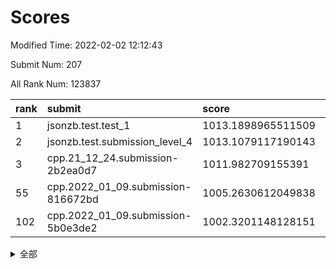 # Scores

Modified Time: 2022-02-02 12:12:43

Submit Num: 207

All Rank Num: 123837

| rank |               submit               |       score        |       sigma        | pk_num |
| :--- | :--------------------------------- | :----------------- | :----------------- | :----- |
| 1    | jsonzb.test.test_1                 | 1013.1898965511509 | 0.8229644677812118 | 2393   |
| 2    | jsonzb.test.submission_level_4     | 1013.1079117190143 | 0.8091290647684587 | 2394   |
| 3    | cpp.21_12_24.submission-2b2ea0d7   | 1011.982709155391  | 0.7798024365601205 | 2394   |
| 55   | cpp.2022_01_09.submission-816672bd | 1005.2630612049838 | 0.7157400297089097 | 2398   |
| 102  | cpp.2022_01_09.submission-5b0e3de2 | 1002.3201148128151 | 0.7186868990699782 | 2389   |


<details>
<summary>全部</summary>

| rank |                 submit                 |       score        |       sigma        | pk_num |
| :--- | :------------------------------------- | :----------------- | :----------------- | :----- |
| 1    | jsonzb.test.test_1                     | 1013.1898965511509 | 0.8229644677812118 | 2393   |
| 2    | jsonzb.test.submission_level_4         | 1013.1079117190143 | 0.8091290647684587 | 2394   |
| 3    | cpp.21_12_24.submission-2b2ea0d7       | 1011.982709155391  | 0.7798024365601205 | 2394   |
| 4    | gobigger.level_3.submission_level_3_32 | 1011.590934365469  | 0.7633534148010389 | 2395   |
| 5    | gobigger.level_3.submission_level_3_17 | 1011.217393059098  | 0.7819006688937543 | 2392   |
| 6    | gobigger.level_3.submission_level_3_7  | 1011.0289632596671 | 0.7671362827099755 | 2392   |
| 7    | gobigger.level_3.submission_level_3_24 | 1010.9855005615482 | 0.7616803778503384 | 2391   |
| 8    | gobigger.level_3.submission_level_3_5  | 1010.9478281954761 | 0.7712268457808665 | 2389   |
| 9    | gobigger.level_3.submission_level_3_35 | 1010.7652311230859 | 0.7684788561187337 | 2394   |
| 10   | gobigger.level_3.submission_level_3_40 | 1010.7555127176217 | 0.7610020981278703 | 2395   |
| 11   | gobigger.level_3.submission_level_3_27 | 1010.7389507413999 | 0.7684025551663096 | 2395   |
| 12   | gobigger.level_3.submission_level_3_16 | 1010.6126012118103 | 0.7763789261282099 | 2390   |
| 13   | gobigger.level_3.submission_level_3_44 | 1010.5821925751702 | 0.762469093277936  | 2393   |
| 14   | gobigger.level_3.submission_level_3_43 | 1010.5792569827167 | 0.7853477331431359 | 2394   |
| 15   | gobigger.level_3.submission_level_3_22 | 1010.5559109971301 | 0.7774611360879715 | 2395   |
| 16   | gobigger.level_3.submission_level_3_0  | 1010.4836844183051 | 0.7607733219455153 | 2397   |
| 17   | gobigger.level_3.submission_level_3_29 | 1010.3942967552024 | 0.7563278848738606 | 2389   |
| 18   | gobigger.level_3.submission_level_3_33 | 1010.3885141296315 | 0.7535472792369109 | 2392   |
| 19   | gobigger.level_3.submission_level_3_28 | 1010.3511991892465 | 0.7593383982786691 | 2392   |
| 20   | gobigger.level_3.submission_level_3_30 | 1010.3472483461135 | 0.7736212280650168 | 2397   |
| 21   | gobigger.level_3.submission_level_3_34 | 1010.2556979939224 | 0.7709043390311503 | 2394   |
| 22   | gobigger.level_3.submission_level_3_23 | 1010.2442261143019 | 0.755649084277826  | 2392   |
| 23   | gobigger.level_3.submission_level_3_31 | 1010.232183353754  | 0.7565796106661038 | 2393   |
| 24   | gobigger.level_3.submission_level_3_20 | 1010.169829739941  | 0.7475235051415001 | 2390   |
| 25   | gobigger.level_3.submission_level_3_3  | 1010.1393630584582 | 0.741999741451101  | 2397   |
| 26   | gobigger.level_3.submission_level_3_18 | 1010.1103132105613 | 0.751409750541724  | 2391   |
| 27   | gobigger.level_3.submission_level_3_2  | 1010.0232561378687 | 0.7623080588281393 | 2390   |
| 28   | gobigger.level_3.submission_level_3_39 | 1009.9241591119535 | 0.7412607274904629 | 2389   |
| 29   | gobigger.level_3.submission_level_3_37 | 1009.8675928640387 | 0.7589848177086448 | 2393   |
| 30   | gobigger.level_3.submission_level_3_8  | 1009.7842330307245 | 0.760708541335646  | 2393   |
| 31   | gobigger.level_3.submission_level_3_19 | 1009.7461816639801 | 0.75740195883265   | 2391   |
| 32   | gobigger.level_3.submission_level_3_13 | 1009.7351514273996 | 0.7585673119306156 | 2391   |
| 33   | gobigger.level_3.submission_level_3_10 | 1009.7145603865398 | 0.7595358266877528 | 2396   |
| 34   | gobigger.level_3.submission_level_3_9  | 1009.6651919362993 | 0.7800172763261914 | 2394   |
| 35   | gobigger.level_3.submission_level_3_49 | 1009.5960047976486 | 0.7559221012301373 | 2395   |
| 36   | gobigger.level_3.submission_level_3_15 | 1009.5821412914236 | 0.7676126862911327 | 2395   |
| 37   | gobigger.level_3.submission_level_3_41 | 1009.5678978396849 | 0.7487234278435224 | 2394   |
| 38   | gobigger.level_3.submission_level_3_46 | 1009.5444182331046 | 0.7609849777291144 | 2392   |
| 39   | gobigger.level_3.submission_level_3_26 | 1009.4462130234484 | 0.7741109726000897 | 2396   |
| 40   | gobigger.level_3.submission_level_3_1  | 1009.3856927804379 | 0.7436074230659316 | 2395   |
| 41   | gobigger.level_3.submission_level_3_36 | 1009.357370982213  | 0.74926000182507   | 2389   |
| 42   | gobigger.level_3.submission_level_3_11 | 1009.2477019132783 | 0.7384935949799829 | 2398   |
| 43   | gobigger.level_3.submission_level_3_14 | 1009.1892981854448 | 0.7465816375695807 | 2395   |
| 44   | gobigger.level_3.submission_level_3_21 | 1009.1868832057623 | 0.7464457155660011 | 2389   |
| 45   | gobigger.level_3.submission_level_3_47 | 1009.1726316871731 | 0.7391601572418901 | 2394   |
| 46   | gobigger.level_3.submission_level_3_48 | 1009.1595435477899 | 0.7519687515499698 | 2396   |
| 47   | gobigger.level_3.submission_level_3_25 | 1009.1067206605969 | 0.7646456656537378 | 2398   |
| 48   | gobigger.level_3.submission_level_3_42 | 1009.0342537482912 | 0.7459847838074929 | 2395   |
| 49   | gobigger.level_3.submission_level_3_6  | 1008.8017109572914 | 0.7312412556559491 | 2394   |
| 50   | gobigger.level_3.submission_level_3_4  | 1008.7781006709843 | 0.7363192783030577 | 2396   |
| 51   | gobigger.level_3.submission_level_3_45 | 1008.5632557123513 | 0.7402429326969489 | 2394   |
| 52   | gobigger.level_3.submission_level_3_38 | 1008.4425148095117 | 0.7551047263555746 | 2394   |
| 53   | gobigger.level_3.submission_level_3_12 | 1007.2828938805013 | 0.7389321581157735 | 2390   |
| 54   | gobigger.level_1.submission_level_1_36 | 1005.3154915749077 | 0.7218442163859473 | 2397   |
| 55   | cpp.2022_01_09.submission-816672bd     | 1005.2630612049838 | 0.7157400297089097 | 2398   |
| 56   | gobigger.level_1.submission_level_1_16 | 1005.1410475782945 | 0.7296245740883894 | 2391   |
| 57   | gobigger.level_1.submission_level_1_40 | 1004.9736554255081 | 0.7385920236743714 | 2386   |
| 58   | gobigger.level_1.submission_level_1_10 | 1004.819121661056  | 0.7153223843861372 | 2385   |
| 59   | gobigger.level_1.submission_level_1_27 | 1004.2734626637091 | 0.7227504091317734 | 2392   |
| 60   | gobigger.level_1.submission_level_1_5  | 1004.2490743725847 | 0.7187648464579599 | 2390   |
| 61   | gobigger.level_1.submission_level_1_1  | 1004.2007119717676 | 0.7094578853996483 | 2391   |
| 62   | gobigger.level_1.submission_level_1_21 | 1004.178531822234  | 0.7236266541649304 | 2390   |
| 63   | gobigger.level_1.submission_level_1_46 | 1004.0737712037703 | 0.7190091964643165 | 2398   |
| 64   | gobigger.level_1.submission_level_1_12 | 1004.046900654561  | 0.7210544784794765 | 2395   |
| 65   | gobigger.level_1.submission_level_1_37 | 1003.9480693330054 | 0.7295472645306659 | 2395   |
| 66   | gobigger.level_1.submission_level_1_25 | 1003.9250480213509 | 0.7244405531496705 | 2394   |
| 67   | gobigger.level_1.submission_level_1_38 | 1003.8215037042997 | 0.723239902277359  | 2390   |
| 68   | gobigger.level_1.submission_level_1_13 | 1003.8207329565819 | 0.7239370876541547 | 2393   |
| 69   | gobigger.level_1.submission_level_1_22 | 1003.8125609788202 | 0.713395373501717  | 2396   |
| 70   | gobigger.level_1.submission_level_1_15 | 1003.8101430613332 | 0.7140904878940713 | 2395   |
| 71   | gobigger.level_1.submission_level_1_26 | 1003.7715577050128 | 0.719213868785086  | 2391   |
| 72   | gobigger.level_1.submission_level_1_42 | 1003.7680889170186 | 0.7140883720054075 | 2397   |
| 73   | gobigger.level_1.submission_level_1_39 | 1003.7202782595981 | 0.7139086002769545 | 2396   |
| 74   | gobigger.level_1.submission_level_1_31 | 1003.666062573417  | 0.7193820443499144 | 2393   |
| 75   | gobigger.level_1.submission_level_1_19 | 1003.6497604931799 | 0.7244276015804318 | 2392   |
| 76   | gobigger.level_1.submission_level_1_0  | 1003.6464393399829 | 0.7088158145808092 | 2397   |
| 77   | gobigger.level_1.submission_level_1_44 | 1003.6071154685183 | 0.7198095248572136 | 2393   |
| 78   | gobigger.level_1.submission_level_1_18 | 1003.592113662048  | 0.7132605583026527 | 2396   |
| 79   | gobigger.level_1.submission_level_1_20 | 1003.589866136705  | 0.703148590124696  | 2391   |
| 80   | gobigger.level_1.submission_level_1_4  | 1003.5667043626778 | 0.730231963235941  | 2394   |
| 81   | gobigger.level_1.submission_level_1_35 | 1003.5066061929008 | 0.7256344716051024 | 2397   |
| 82   | gobigger.level_1.submission_level_1_7  | 1003.4139334744101 | 0.721598716512371  | 2394   |
| 83   | gobigger.level_1.submission_level_1_43 | 1003.3094146525099 | 0.714450016180962  | 2390   |
| 84   | gobigger.level_1.submission_level_1_32 | 1003.2541962056337 | 0.7249259263652673 | 2390   |
| 85   | gobigger.level_1.submission_level_1_48 | 1003.1836838018334 | 0.7197858062089836 | 2394   |
| 86   | gobigger.level_1.submission_level_1_17 | 1003.1124155555343 | 0.7099089474355971 | 2391   |
| 87   | gobigger.level_1.submission_level_1_28 | 1003.0134635913413 | 0.7131757623080919 | 2390   |
| 88   | gobigger.level_1.submission_level_1_3  | 1002.909790948624  | 0.7169037422063006 | 2395   |
| 89   | gobigger.level_1.submission_level_1_14 | 1002.8972601895098 | 0.7154224153318723 | 2398   |
| 90   | gobigger.level_1.submission_level_1_41 | 1002.895244174231  | 0.727953906283952  | 2389   |
| 91   | gobigger.level_1.submission_level_1_2  | 1002.8526874137398 | 0.724114522180548  | 2395   |
| 92   | gobigger.level_1.submission_level_1_24 | 1002.8141860787598 | 0.7091429742492114 | 2392   |
| 93   | gobigger.level_1.submission_level_1_49 | 1002.758728375429  | 0.7196802062746568 | 2389   |
| 94   | gobigger.level_1.submission_level_1_29 | 1002.7525702005079 | 0.7157264455045833 | 2393   |
| 95   | gobigger.level_1.submission_level_1_45 | 1002.724260353524  | 0.7146395894034125 | 2396   |
| 96   | gobigger.level_1.submission_level_1_34 | 1002.6427668706984 | 0.7193477869464717 | 2395   |
| 97   | gobigger.level_1.submission_level_1_23 | 1002.5983164027197 | 0.7139998660871667 | 2389   |
| 98   | gobigger.level_1.submission_level_1_47 | 1002.5626217690408 | 0.7261488837463425 | 2392   |
| 99   | gobigger.level_1.submission_level_1_30 | 1002.5604708655438 | 0.7112019358825561 | 2386   |
| 100  | gobigger.level_1.submission_level_1_9  | 1002.5437757503898 | 0.7152681981087489 | 2395   |
| 101  | gobigger.level_1.submission_level_1_8  | 1002.518103775994  | 0.7117430270764039 | 2393   |
| 102  | cpp.2022_01_09.submission-5b0e3de2     | 1002.3201148128151 | 0.7186868990699782 | 2389   |
| 103  | gobigger.level_1.submission_level_1_11 | 1002.1417148736587 | 0.7070788606652078 | 2392   |
| 104  | gobigger.level_1.submission_level_1_33 | 1001.9885919327841 | 0.7242103964317442 | 2401   |
| 105  | gobigger.level_1.submission_level_1_6  | 1001.3692970358536 | 0.711548927508321  | 2398   |
| 106  | gobigger.random.submission_random_24   | 997.3444964109124  | 0.7033097076149907 | 2392   |
| 107  | gobigger.random.submission_random_44   | 997.1052116348939  | 0.7057471416929756 | 2390   |
| 108  | gobigger.random.submission_random_40   | 996.9020246209294  | 0.7131773691137976 | 2394   |
| 109  | gobigger.random.submission_random_36   | 996.8535406995738  | 0.7012875254352383 | 2389   |
| 110  | gobigger.random.submission_random_32   | 996.6782911092257  | 0.7092965321850957 | 2388   |
| 111  | gobigger.random.submission_random_23   | 996.5920649337364  | 0.7215848811416271 | 2396   |
| 112  | gobigger.random.submission_random_12   | 996.5209576666475  | 0.7182620669388662 | 2394   |
| 113  | gobigger.random.submission_random_9    | 996.4038965984947  | 0.7046958236239985 | 2392   |
| 114  | gobigger.random.submission_random_30   | 996.3863145515998  | 0.7244987569685815 | 2391   |
| 115  | gobigger.random.submission_random_46   | 996.3598060250961  | 0.704673330757029  | 2393   |
| 116  | gobigger.random.submission_random_11   | 996.3449539674654  | 0.7137703659509703 | 2395   |
| 117  | gobigger.random.submission_random_37   | 996.3339690016626  | 0.6971447609657396 | 2398   |
| 118  | gobigger.random.submission_random_5    | 996.3120608008892  | 0.7039418604774806 | 2398   |
| 119  | gobigger.random.submission_random_27   | 996.3056483393875  | 0.7035777520283405 | 2393   |
| 120  | gobigger.random.submission_random_47   | 996.2770464055275  | 0.7005712044714534 | 2397   |
| 121  | gobigger.random.submission_random_4    | 996.2740803625195  | 0.7123872992852909 | 2392   |
| 122  | gobigger.random.submission_random_15   | 996.192617008828   | 0.712004495824392  | 2397   |
| 123  | gobigger.random.submission_random_1    | 996.1809466781316  | 0.7028723487070482 | 2391   |
| 124  | gobigger.random.submission_random_45   | 996.1334725804919  | 0.7125440021134424 | 2390   |
| 125  | gobigger.random.submission_random_29   | 996.0495885505233  | 0.7209357500669026 | 2393   |
| 126  | gobigger.random.submission_random_19   | 996.0426776256966  | 0.7059916006959939 | 2392   |
| 127  | gobigger.random.submission_random_34   | 996.0211603704862  | 0.7017849075258976 | 2393   |
| 128  | gobigger.random.submission_random_17   | 995.9568050082734  | 0.7330891824914203 | 2393   |
| 129  | gobigger.random.submission_random_13   | 995.9150615193438  | 0.706889176577376  | 2392   |
| 130  | gobigger.random.submission_random_16   | 995.8604872493644  | 0.7056509602449917 | 2393   |
| 131  | gobigger.random.submission_random_6    | 995.7443884476771  | 0.7128693816379631 | 2398   |
| 132  | gobigger.random.submission_random_48   | 995.6883532597799  | 0.7066639651177851 | 2391   |
| 133  | gobigger.random.submission_random_10   | 995.682740719737   | 0.7018941882304024 | 2392   |
| 134  | gobigger.random.submission_random_41   | 995.6623973577318  | 0.7060697637431113 | 2395   |
| 135  | gobigger.random.submission_random_49   | 995.6410060660919  | 0.7055356699830794 | 2395   |
| 136  | gobigger.random.submission_random_28   | 995.6109970843809  | 0.6971804074591587 | 2397   |
| 137  | gobigger.random.submission_random_0    | 995.5467421441193  | 0.7296387849873857 | 2389   |
| 138  | gobigger.random.submission_random_26   | 995.542553767286   | 0.7097485134192193 | 2393   |
| 139  | gobigger.random.submission_random_42   | 995.4251621509293  | 0.7125966554252003 | 2397   |
| 140  | gobigger.random.submission_random_31   | 995.341375461268   | 0.7236691843347909 | 2393   |
| 141  | gobigger.random.submission_random_20   | 995.317317548037   | 0.7301929081437408 | 2394   |
| 142  | gobigger.random.submission_random_39   | 995.294223315719   | 0.7056162118993922 | 2393   |
| 143  | gobigger.random.submission_random_22   | 995.2882360169083  | 0.719969752903517  | 2389   |
| 144  | gobigger.random.submission_random_35   | 995.272759052307   | 0.7102089324915807 | 2392   |
| 145  | gobigger.random.submission_random_21   | 995.1893704789576  | 0.7097386198327393 | 2396   |
| 146  | gobigger.random.submission_random_8    | 995.1825007287832  | 0.7122422594341933 | 2386   |
| 147  | gobigger.random.submission_random_18   | 995.0133367598875  | 0.7164082215170826 | 2390   |
| 148  | gobigger.random.submission_random_33   | 994.9339902568877  | 0.7061726889320716 | 2390   |
| 149  | gobigger.random.submission_random_14   | 994.9238094698493  | 0.7097039037002179 | 2394   |
| 150  | gobigger.random.submission_random_2    | 994.8756147421394  | 0.7220042632051976 | 2391   |
| 151  | gobigger.random.submission_random_7    | 994.8045875851611  | 0.7072247775162945 | 2390   |
| 152  | gobigger.random.submission_random_43   | 994.7068806591457  | 0.722516692617312  | 2394   |
| 153  | gobigger.random.submission_random_25   | 994.7012636829825  | 0.708286534793431  | 2395   |
| 154  | gobigger.random.submission_random_38   | 994.5665644979983  | 0.7061948249943719 | 2395   |
| 155  | gobigger.random.submission_random_3    | 993.8067582796057  | 0.7314001270218873 | 2392   |
| 156  | gobigger.level_2.submission_level_2_36 | 993.466224017995   | 0.7260049830287255 | 2390   |
| 157  | gobigger.level_2.submission_level_2_31 | 993.4148034965378  | 0.7278709726916347 | 2396   |
| 158  | gobigger.level_2.submission_level_2_23 | 993.23368870623    | 0.7336076216702666 | 2398   |
| 159  | gobigger.level_2.submission_level_2_40 | 993.2170269366793  | 0.7187138694711057 | 2391   |
| 160  | gobigger.level_2.submission_level_2_16 | 993.0715920441048  | 0.7366635043924061 | 2395   |
| 161  | gobigger.level_2.submission_level_2_48 | 993.0065027287361  | 0.7326797307009553 | 2389   |
| 162  | gobigger.level_2.submission_level_2_20 | 992.9987704288662  | 0.7378251189918834 | 2390   |
| 163  | gobigger.level_2.submission_level_2_6  | 992.8695382113436  | 0.7246991748998758 | 2392   |
| 164  | gobigger.level_2.submission_level_2_10 | 992.8434125519514  | 0.7526980190177937 | 2391   |
| 165  | gobigger.level_2.submission_level_2_27 | 992.7746901437523  | 0.7272923088117754 | 2397   |
| 166  | gobigger.level_2.submission_level_2_21 | 992.7444401998914  | 0.7310463059573942 | 2393   |
| 167  | gobigger.level_2.submission_level_2_4  | 992.6969095037474  | 0.7518781467669424 | 2396   |
| 168  | gobigger.level_2.submission_level_2_43 | 992.6674843575865  | 0.7356562991457426 | 2395   |
| 169  | gobigger.level_2.submission_level_2_11 | 992.6620166701384  | 0.7352740220189722 | 2394   |
| 170  | gobigger.level_2.submission_level_2_30 | 992.6291153080256  | 0.7535018750111924 | 2392   |
| 171  | gobigger.level_2.submission_level_2_24 | 992.6268977175718  | 0.7446584493290824 | 2394   |
| 172  | gobigger.level_2.submission_level_2_41 | 992.6167573398052  | 0.7319156842024561 | 2394   |
| 173  | gobigger.level_2.submission_level_2_26 | 992.5434051476119  | 0.7523634751201221 | 2392   |
| 174  | gobigger.level_2.submission_level_2_12 | 992.4707306688946  | 0.7514847776859953 | 2394   |
| 175  | gobigger.level_2.submission_level_2_38 | 992.3780304342501  | 0.7513226149184613 | 2396   |
| 176  | gobigger.level_2.submission_level_2_39 | 992.3331504512475  | 0.7412324621942272 | 2393   |
| 177  | gobigger.level_2.submission_level_2_15 | 992.3314673871887  | 0.743850961466587  | 2387   |
| 178  | gobigger.level_2.submission_level_2_17 | 992.2289194508905  | 0.729734759904734  | 2394   |
| 179  | gobigger.level_2.submission_level_2_1  | 992.194595053162   | 0.7310345478348884 | 2391   |
| 180  | gobigger.level_2.submission_level_2_9  | 992.1056201647035  | 0.7356382367907599 | 2395   |
| 181  | gobigger.level_2.submission_level_2_19 | 992.0765771553625  | 0.7296107324917835 | 2391   |
| 182  | gobigger.level_2.submission_level_2_2  | 992.0302861971148  | 0.7488695694504083 | 2392   |
| 183  | gobigger.level_2.submission_level_2_3  | 991.978624698254   | 0.729726951201491  | 2395   |
| 184  | gobigger.level_2.submission_level_2_45 | 991.9498936108406  | 0.7420876868206023 | 2394   |
| 185  | gobigger.level_2.submission_level_2_34 | 991.9197975965118  | 0.7388826748617828 | 2391   |
| 186  | gobigger.level_2.submission_level_2_5  | 991.8973976612968  | 0.7450666447451855 | 2395   |
| 187  | gobigger.level_2.submission_level_2_35 | 991.8217975374794  | 0.7393840257444002 | 2396   |
| 188  | gobigger.level_2.submission_level_2_44 | 991.8101467142784  | 0.7500254805673813 | 2392   |
| 189  | gobigger.level_2.submission_level_2_37 | 991.7082152208824  | 0.737615629308223  | 2389   |
| 190  | gobigger.level_2.submission_level_2_28 | 991.6774728249499  | 0.7398524249207418 | 2389   |
| 191  | gobigger.level_2.submission_level_2_22 | 991.6667222499826  | 0.7365898200562282 | 2391   |
| 192  | gobigger.level_2.submission_level_2_8  | 991.6420893277972  | 0.7510932220631622 | 2394   |
| 193  | gobigger.level_2.submission_level_2_33 | 991.4857555565497  | 0.7491902907752775 | 2392   |
| 194  | gobigger.level_2.submission_level_2_25 | 991.4370423093525  | 0.7464702052722081 | 2393   |
| 195  | gobigger.level_2.submission_level_2_13 | 991.4188680867425  | 0.7399415223809557 | 2393   |
| 196  | gobigger.level_2.submission_level_2_42 | 991.3059785418562  | 0.7388384933811425 | 2395   |
| 197  | gobigger.level_2.submission_level_2_7  | 991.2553157906841  | 0.7639016447901807 | 2394   |
| 198  | gobigger.level_2.submission_level_2_46 | 991.2538363912944  | 0.7457927298271181 | 2392   |
| 199  | gobigger.level_2.submission_level_2_29 | 991.1507146673155  | 0.7529062468409103 | 2391   |
| 200  | gobigger.level_2.submission_level_2_49 | 991.0456121691789  | 0.7448617175925775 | 2390   |
| 201  | gobigger.level_2.submission_level_2_0  | 990.9392832847651  | 0.7681369194028645 | 2392   |
| 202  | gobigger.level_2.submission_level_2_14 | 990.919449910309   | 0.7485483414761561 | 2389   |
| 203  | gobigger.level_2.submission_level_2_18 | 990.5076728905644  | 0.7710029376101112 | 2392   |
| 204  | gobigger.level_2.submission_level_2_32 | 990.3664119322722  | 0.7576431188643492 | 2393   |
| 205  | gobigger.level_2.submission_level_2_47 | 989.5471259963838  | 0.7680826016011087 | 2394   |
| 206  | gobigger.none.submission_none_1        | 977.3374514456548  | 1.3380260485008841 | 2391   |
| 207  | gobigger.none.submission_none_0        | 976.3119458440225  | 1.4516127234381866 | 2390   |

</details>